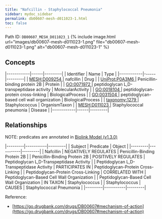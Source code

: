 ```yaml
---
title: "Nafcillin - Staphylococcal Pneumonia"
sidebar: mydoc_sidebar
permalink: db00607-mesh-d011023-1.html
toc: false 
---
```



Path ID: `DB00607_MESH_D011023_1`
{% include image.html url="images/db00607-mesh-d011023-1.png" file="db00607-mesh-d011023-1.png" alt="db00607-mesh-d011023-1" %}

## Concepts

|------------|------|---------|
| Identifier | Name | Type    |
|------------|------|---------|
| <a href="https://identifiers.org/MESH:D009254">MESH:D009254 </a> | nafcillin | Drug |
| <a href="https://identifiers.org/UniProt:P0A3M6">UniProt:P0A3M6 </a> | Penicillin-binding protein 2B | Protein |
| <a href="https://identifiers.org/GO:0071972">GO:0071972 </a> | peptidoglycan L,D-transpeptidase activity | MolecularActivity |
| <a href="https://identifiers.org/GO:0018104">GO:0018104 </a> | peptidoglycan-protein cross-linking | BiologicalProcess |
| <a href="https://identifiers.org/GO:0031504">GO:0031504 </a> | peptidoglycan-based cell wall organization | BiologicalProcess |
| <a href="https://identifiers.org/taxonomy:1279">taxonomy:1279 </a> | Staphylococcus | OrganismTaxon |
| <a href="https://identifiers.org/MESH:D011023">MESH:D011023 </a> | Staphylococcal pneumonia | Disease |
|------------|------|---------|

## Relationships


NOTE: predicates are annotated in <a href="https://github.com/biolink/biolink-model/releases/tag/v1.3.0">Biolink Model (v1.3.0)</a>

|---------|-----------|---------|
| Subject | Predicate | Object  |
|---------|-----------|---------|
| Nafcillin | NEGATIVELY REGULATES | Penicillin-Binding Protein 2B |
| Penicillin-Binding Protein 2B | POSITIVELY REGULATES | Peptidoglycan L,D-Transpeptidase Activity |
| Peptidoglycan L,D-Transpeptidase Activity | PARTICIPATES IN | Peptidoglycan-Protein Cross-Linking |
| Peptidoglycan-Protein Cross-Linking | CORRELATED WITH | Peptidoglycan-Based Cell Wall Organization |
| Peptidoglycan-Based Cell Wall Organization | IN TAXON | Staphylococcus |
| Staphylococcus | CAUSES | Staphylococcal Pneumonia |
|---------|-----------|---------|

Reference: 
  - [https://go.drugbank.com/drugs/DB00607#mechanism-of-action](https://go.drugbank.com/drugs/DB00607#mechanism-of-action)
